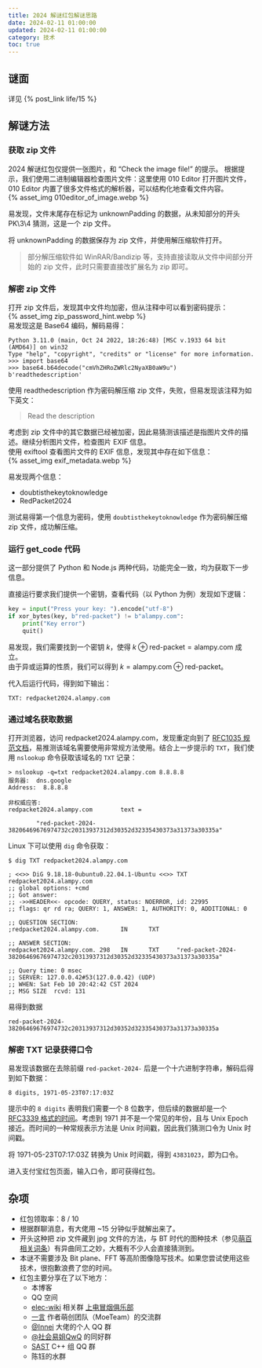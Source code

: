 ```yaml
---
title: 2024 解谜红包解谜思路
date: 2024-02-11 01:00:00
updated: 2024-02-11 01:00:00
category: 技术
toc: true
---
```

## 谜面
详见 {% post_link life/15 %}

## 解谜方法
### 获取 zip 文件
2024 解谜红包仅提供一张图片，和 “Check the image file!” 的提示。
根据提示，我们使用二进制编辑器检查图片文件：这里使用 010 Editor 打开图片文件，010 Editor 内置了很多文件格式的解析器，可以结构化地查看文件内容。  
{% asset_img 010editor_of_image.webp %}

易发现，文件末尾存在标记为 unknownPadding 的数据，从未知部分的开头 PK\3\4 猜测，这是一个 zip 文件。

将 unknownPadding 的数据保存为 zip 文件，并使用解压缩软件打开。

> 部分解压缩软件如 WinRAR/Bandizip 等，支持直接读取从文件中间部分开始的 zip 文件，此时只需要直接改扩展名为 zip 即可。

### 解密 zip 文件
打开 zip 文件后，发现其中文件均加密，但从注释中可以看到密码提示：  
{% asset_img zip_password_hint.webp %}  
易发现这是 Base64 编码，解码易得：  

```
Python 3.11.0 (main, Oct 24 2022, 18:26:48) [MSC v.1933 64 bit (AMD64)] on win32
Type "help", "copyright", "credits" or "license" for more information.
>>> import base64
>>> base64.b64decode("cmVhZHRoZWRlc2NyaXB0aW9u")
b'readthedescription'
```

使用 readthedescription 作为密码解压缩 zip 文件，失败，但易发现该注释为如下英文：
> Read the description

考虑到 zip 文件中的其它数据已经被加密，因此易猜测该描述是指图片文件的描述。继续分析图片文件，检查图片 EXIF 信息。  
使用 exiftool 查看图片文件的 EXIF 信息，发现其中存在如下信息：  
{% asset_img exif_metadata.webp %}

易发现两个信息：
- doubtisthekeytoknowledge
- RedPacket2024

测试易得第一个信息为密码，使用 `doubtisthekeytoknowledge` 作为密码解压缩 zip 文件，成功解压缩。

### 运行 get_code 代码
这一部分提供了 Python 和 Node.js 两种代码，功能完全一致，均为获取下一步信息。

直接运行要求我们提供一个密钥，查看代码（以 Python 为例）发现如下逻辑：
```python
key = input("Press your key: ").encode("utf-8")
if xor_bytes(key, b"red-packet") != b"alampy.com":
	print("Key error")
	quit()
```

易发现，我们需要找到一个密钥 $k$，使得 $k \oplus \text{red-packet} = \text{alampy.com}$ 成立。  
由于异或运算的性质，我们可以得到 $k = \text{alampy.com} \oplus \text{red-packet}$。

代入后运行代码，得到如下输出：
```
TXT: redpacket2024.alampy.com
```

### 通过域名获取数据
打开浏览器，访问 redpacket2024.alampy.com，发现重定向到了 [RFC1035 规范文档](https://datatracker.ietf.org/doc/html/rfc1035)，易推测该域名需要使用非常规方法使用。结合上一步提示的 `TXT`，我们使用 `nslookup` 命令获取该域名的 `TXT` 记录：
```
> nslookup -q=txt redpacket2024.alampy.com 8.8.8.8
服务器:  dns.google
Address:  8.8.8.8

非权威应答:
redpacket2024.alampy.com        text =

        "red-packet-2024-38206469676974732c20313937312d30352d32335430373a31373a30335a"
```

Linux 下可以使用 `dig` 命令获取：
```
$ dig TXT redpacket2024.alampy.com

; <<>> DiG 9.18.18-0ubuntu0.22.04.1-Ubuntu <<>> TXT redpacket2024.alampy.com
;; global options: +cmd
;; Got answer:
;; ->>HEADER<<- opcode: QUERY, status: NOERROR, id: 22995
;; flags: qr rd ra; QUERY: 1, ANSWER: 1, AUTHORITY: 0, ADDITIONAL: 0

;; QUESTION SECTION:
;redpacket2024.alampy.com.      IN      TXT

;; ANSWER SECTION:
redpacket2024.alampy.com. 298   IN      TXT     "red-packet-2024-38206469676974732c20313937312d30352d32335430373a31373a30335a"

;; Query time: 0 msec
;; SERVER: 127.0.0.42#53(127.0.0.42) (UDP)
;; WHEN: Sat Feb 10 20:42:42 CST 2024
;; MSG SIZE  rcvd: 131
```

易得到数据
```
red-packet-2024-38206469676974732c20313937312d30352d32335430373a31373a30335a
```

### 解密 TXT 记录获得口令
易发现该数据在去除前缀 `red-packet-2024-` 后是一个十六进制字符串，解码后得到如下数据：
```
8 digits, 1971-05-23T07:17:03Z
```

提示中的 `8 digits` 表明我们需要一个 8 位数字，但后续的数据却是一个 [RFC3339 格式的时间](https://datatracker.ietf.org/doc/html/rfc3339)。考虑到 1971 并不是一个常见的年份，且与 Unix Epoch 接近。而时间的一种常规表示方法是 Unix 时间戳，因此我们猜测口令为 Unix 时间戳。

将 1971-05-23T07:17:03Z 转换为 Unix 时间戳，得到 `43831023`，即为口令。

进入支付宝红包页面，输入口令，即可获得红包。

## 杂项
- 红包领取率：8 / 10
- 根据群聊消息，有大佬用 ~15 分钟似乎就解出来了。
- 开头这种把 zip 文件藏到 jpg 文件的方法，与 BT 时代的图种技术（参见[萌百相关词条](https://zh.moegirl.org.cn/zh-cn/%E5%9B%BE%E7%A7%8D)）有异曲同工之妙，大概有不少人会直接猜测到。
- 本谜不需要涉及 Bit plane、FFT 等高阶图像隐写技术。如果您尝试使用这些技术，很抱歉浪费了您的时间。
- 红包主要分享在了以下地方：
  - 本博客
  - QQ 空间
  - [elec-wiki](https://elec.alampy.com/) 相关群 [上电冒烟俱乐部](https://qm.qq.com/q/32f61gec3K)
  - [一言](https://hitokoto.cn/) 作者萌创团队（MoeTeam）的交流群  
  - [@Innei](https://innei.in/) 大佬的个人 QQ 群
  - [@社会易姐QwQ](https://shakaianee.top/) 的同好群
  - [SAST](https://sast.fun/) C++ 组 QQ 群
  - 陈钰的水群
